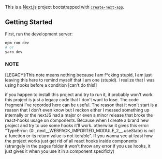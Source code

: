This is a [Next.js](https://nextjs.org/) project bootstrapped with [`create-next-app`](https://github.com/vercel/next.js/tree/canary/packages/create-next-app).

## Getting Started

First, run the development server:

```bash
npm run dev
# or
yarn dev
```

### NOTE
[LEGACY]:This note means nothing because I am f*cking stupid, I am just leaving this here to remind myself that I am one (stupid). I realize that I was using hooks before a condition [can't do this!]


if you happen to install this project and try to run it, it probably won't work this project is just a legacy code that I don't want to lose. The code fragment I've recorded here can be useful. The reason that it won't start is a reason that I don't even know but I reckon either I messed something up internally or the nextJS had a major or even a minor release that broke the react-hooks usage on components. Because when I create a brand new project and try to use some hooks it'll work. otherwise it gives this error: "TypeError: (0 , next__WEBPACK_IMPORTED_MODULE_2__.useState) is not a function or its return value is not iterable". If you wanna see at least how the project works just get rid of all react hooks inside components (strangely in the pages folder it won't throw any error if you use hooks, it just gives it when you use it in a component specificly)

